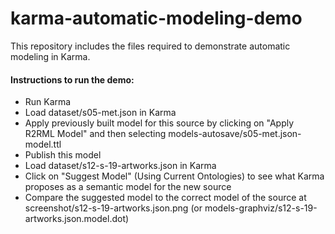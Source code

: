 karma-automatic-modeling-demo
=============================

This repository includes the files required to demonstrate automatic modeling in Karma.

#### Instructions to run the demo:

* Run Karma
* Load dataset/s05-met.json in Karma
* Apply previously built model for this source by clicking on "Apply R2RML Model" and then selecting models-autosave/s05-met.json-model.ttl
* Publish this model
* Load dataset/s12-s-19-artworks.json in Karma
* Click on "Suggest Model" (Using Current Ontologies) to see what Karma proposes as a semantic model for the new source
* Compare the suggested model to the correct model of the source at screenshot/s12-s-19-artworks.json.png (or models-graphviz/s12-s-19-artworks.json.model.dot)
